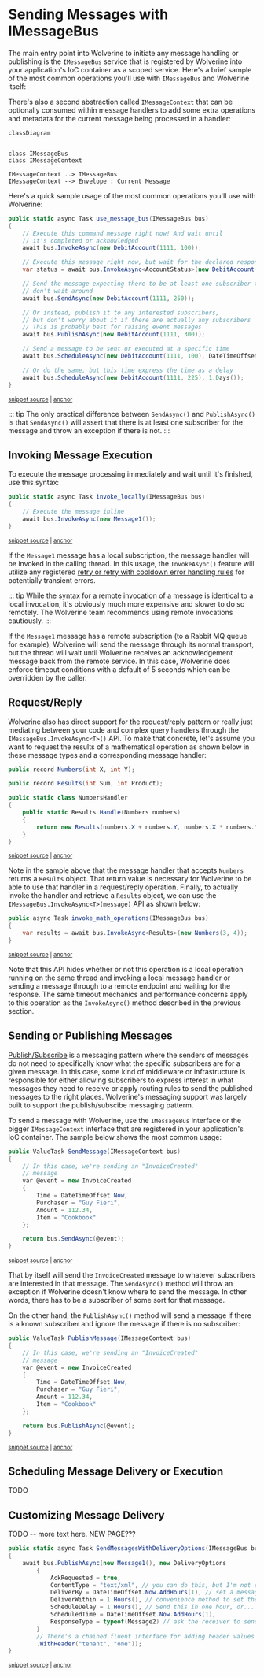 # Sending Messages with IMessageBus

The main entry point into Wolverine to initiate any message handling or publishing is the `IMessageBus` service
that is registered by Wolverine into your application's IoC container as a scoped service. Here's a brief sample
of the most common operations you'll use with `IMessageBus` and Wolverine itself:

There's also a second abstraction called `IMessageContext` that can be optionally consumed
within message handlers to add some extra operations and metadata for the
current message being processed in a handler:

```mermaid
classDiagram
    

class IMessageBus
class IMessageContext

IMessageContext ..> IMessageBus
IMessageContext --> Envelope : Current Message
```

Here's a quick sample usage of the most common operations you'll use with Wolverine:

<!-- snippet: sample_message_bus_basics -->
<a id='snippet-sample_message_bus_basics'></a>
```cs
public static async Task use_message_bus(IMessageBus bus)
{
    // Execute this command message right now! And wait until
    // it's completed or acknowledged
    await bus.InvokeAsync(new DebitAccount(1111, 100));

    // Execute this message right now, but wait for the declared response
    var status = await bus.InvokeAsync<AccountStatus>(new DebitAccount(1111, 250));

    // Send the message expecting there to be at least one subscriber to be executed later, but
    // don't wait around
    await bus.SendAsync(new DebitAccount(1111, 250));

    // Or instead, publish it to any interested subscribers, 
    // but don't worry about it if there are actually any subscribers
    // This is probably best for raising event messages
    await bus.PublishAsync(new DebitAccount(1111, 300));

    // Send a message to be sent or executed at a specific time
    await bus.ScheduleAsync(new DebitAccount(1111, 100), DateTimeOffset.UtcNow.AddDays(1));

    // Or do the same, but this time express the time as a delay
    await bus.ScheduleAsync(new DebitAccount(1111, 225), 1.Days());
}
```
<sup><a href='https://github.com/JasperFx/wolverine/blob/main/src/Samples/DocumentationSamples/MessageBusBasics.cs#L8-L35' title='Snippet source file'>snippet source</a> | <a href='#snippet-sample_message_bus_basics' title='Start of snippet'>anchor</a></sup>
<!-- endSnippet -->

::: tip
The only practical difference between `SendAsync()` and `PublishAsync()` is that `SendAsync()` will assert that there is at least
one subscriber for the message and throw an exception if there is not.
:::

## Invoking Message Execution

To execute the message processing immediately and wait until it's finished, use this syntax:

<!-- snippet: sample_invoke_locally -->
<a id='snippet-sample_invoke_locally'></a>
```cs
public static async Task invoke_locally(IMessageBus bus)
{
    // Execute the message inline
    await bus.InvokeAsync(new Message1());
}
```
<sup><a href='https://github.com/JasperFx/wolverine/blob/main/src/Samples/DocumentationSamples/EnqueueSamples.cs#L9-L17' title='Snippet source file'>snippet source</a> | <a href='#snippet-sample_invoke_locally' title='Start of snippet'>anchor</a></sup>
<!-- endSnippet -->

If the `Message1` message has a local subscription, the message handler will be invoked in the calling thread. In this usage, the `InvokeAsync()` feature will utilize any registered [retry or retry with cooldown error handling rules](/guide/handlers/error-handling)
for potentially transient errors.

::: tip
While the syntax for a remote invocation of a message is identical to a local invocation, it's obviously much more expensive
and slower to do so remotely. The Wolverine team recommends using remote invocations cautiously.
:::

If the `Message1` message has a remote subscription (to a Rabbit MQ queue for example), Wolverine will send the message through its
normal transport, but the thread will wait until Wolverine receives an acknowledgement message back from the remote service. In this
case, Wolverine does enforce timeout conditions with a default of 5 seconds which can be overridden by the caller.

## Request/Reply

Wolverine also has direct support for the [request/reply](https://www.enterpriseintegrationpatterns.com/RequestReply.html) pattern or really just mediating between your code and complex query handlers through
the `IMessageBus.InvokeAsync<T>()` API. To make that concrete, let's assume you want to request the results of a mathematical operation as shown below
in these message types and a corresponding message handler:

<!-- snippet: sample_numbers_and_results_for_request_response -->
<a id='snippet-sample_numbers_and_results_for_request_response'></a>
```cs
public record Numbers(int X, int Y);

public record Results(int Sum, int Product);

public static class NumbersHandler
{
    public static Results Handle(Numbers numbers)
    {
        return new Results(numbers.X + numbers.Y, numbers.X * numbers.Y);
    }
}
```
<sup><a href='https://github.com/JasperFx/wolverine/blob/main/src/Samples/DocumentationSamples/MessageBusBasics.cs#L81-L95' title='Snippet source file'>snippet source</a> | <a href='#snippet-sample_numbers_and_results_for_request_response' title='Start of snippet'>anchor</a></sup>
<!-- endSnippet -->

Note in the sample above that the message handler that accepts `Numbers` returns a `Results` object. That return value is necessary for Wolverine to be able to
use that handler in a request/reply operation. Finally, to actually invoke the handler and retrieve a `Results` object, we can use the `IMessageBus.InvokeAsync<T>(message)`
API as shown below:

<!-- snippet: sample_using_invoke_with_response_type -->
<a id='snippet-sample_using_invoke_with_response_type'></a>
```cs
public async Task invoke_math_operations(IMessageBus bus)
{
    var results = await bus.InvokeAsync<Results>(new Numbers(3, 4));
}
```
<sup><a href='https://github.com/JasperFx/wolverine/blob/main/src/Samples/DocumentationSamples/MessageBusBasics.cs#L47-L54' title='Snippet source file'>snippet source</a> | <a href='#snippet-sample_using_invoke_with_response_type' title='Start of snippet'>anchor</a></sup>
<!-- endSnippet -->

Note that this API hides whether or not this operation is a local operation running on the same thread and invoking a local message handler or sending a message through to a remote
endpoint and waiting for the response. The same timeout mechanics and performance concerns apply to this operation as the `InvokeAsync()` method described in the previous section.

## Sending or Publishing Messages

[Publish/Subscribe](https://docs.microsoft.com/en-us/azure/architecture/patterns/publisher-subscriber) is a messaging pattern where the senders of messages do not need to specifically know what the specific subscribers are for a given message. In this case, some kind of middleware or infrastructure is responsible for either allowing subscribers to express interest in what messages they need to receive or apply routing rules to send the published messages to the right places. Wolverine's messaging support was largely built to support the publish/subscibe messaging patterm.

To send a message with Wolverine, use the `IMessageBus` interface or the bigger `IMessageContext` interface that
are registered in your application's IoC container. The sample below shows the most common usage:

<!-- snippet: sample_sending_message_with_servicebus -->
<a id='snippet-sample_sending_message_with_servicebus'></a>
```cs
public ValueTask SendMessage(IMessageContext bus)
{
    // In this case, we're sending an "InvoiceCreated"
    // message
    var @event = new InvoiceCreated
    {
        Time = DateTimeOffset.Now,
        Purchaser = "Guy Fieri",
        Amount = 112.34,
        Item = "Cookbook"
    };

    return bus.SendAsync(@event);
}
```
<sup><a href='https://github.com/JasperFx/wolverine/blob/main/src/Samples/DocumentationSamples/PublishingSamples.cs#L182-L199' title='Snippet source file'>snippet source</a> | <a href='#snippet-sample_sending_message_with_servicebus' title='Start of snippet'>anchor</a></sup>
<!-- endSnippet -->

That by itself will send the `InvoiceCreated` message to whatever subscribers are interested in
that message. The `SendAsync()` method will throw an exception if Wolverine doesn't know where to send the message. In other words,
there has to be a subscriber of some sort for that message.

On the other hand, the `PublishAsync()` method will send a message if there is a known subscriber and ignore the message if there is
no subscriber:

<!-- snippet: sample_publishing_message_with_servicebus -->
<a id='snippet-sample_publishing_message_with_servicebus'></a>
```cs
public ValueTask PublishMessage(IMessageContext bus)
{
    // In this case, we're sending an "InvoiceCreated"
    // message
    var @event = new InvoiceCreated
    {
        Time = DateTimeOffset.Now,
        Purchaser = "Guy Fieri",
        Amount = 112.34,
        Item = "Cookbook"
    };

    return bus.PublishAsync(@event);
}
```
<sup><a href='https://github.com/JasperFx/wolverine/blob/main/src/Samples/DocumentationSamples/PublishingSamples.cs#L202-L219' title='Snippet source file'>snippet source</a> | <a href='#snippet-sample_publishing_message_with_servicebus' title='Start of snippet'>anchor</a></sup>
<!-- endSnippet -->

## Scheduling Message Delivery or Execution

TODO


## Customizing Message Delivery

TODO -- more text here. NEW PAGE???

<!-- snippet: sample_SendMessagesWithDeliveryOptions -->
<a id='snippet-sample_sendmessageswithdeliveryoptions'></a>
```cs
public static async Task SendMessagesWithDeliveryOptions(IMessageBus bus)
{
    await bus.PublishAsync(new Message1(), new DeliveryOptions
        {
            AckRequested = true,
            ContentType = "text/xml", // you can do this, but I'm not sure why you'd want to override this
            DeliverBy = DateTimeOffset.Now.AddHours(1), // set a message expiration date
            DeliverWithin = 1.Hours(), // convenience method to set the deliver-by expiration date
            ScheduleDelay = 1.Hours(), // Send this in one hour, or...
            ScheduledTime = DateTimeOffset.Now.AddHours(1),
            ResponseType = typeof(Message2) // ask the receiver to send this message back to you if it can
        }
        // There's a chained fluent interface for adding header values too
        .WithHeader("tenant", "one"));
}
```
<sup><a href='https://github.com/JasperFx/wolverine/blob/main/src/Samples/DocumentationSamples/CustomizingMessageDelivery.cs#L9-L27' title='Snippet source file'>snippet source</a> | <a href='#snippet-sample_sendmessageswithdeliveryoptions' title='Start of snippet'>anchor</a></sup>
<!-- endSnippet -->


